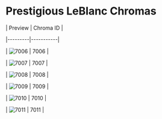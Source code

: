 # Prestigious LeBlanc Chromas


| Preview | Chroma ID |

|---------|-----------|

| ![7006](https://raw.communitydragon.org/latest/plugins/rcp-be-lol-game-data/global/default/v1/champion-chroma-images/7/7006.png) | 7006 |

| ![7007](https://raw.communitydragon.org/latest/plugins/rcp-be-lol-game-data/global/default/v1/champion-chroma-images/7/7007.png) | 7007 |

| ![7008](https://raw.communitydragon.org/latest/plugins/rcp-be-lol-game-data/global/default/v1/champion-chroma-images/7/7008.png) | 7008 |

| ![7009](https://raw.communitydragon.org/latest/plugins/rcp-be-lol-game-data/global/default/v1/champion-chroma-images/7/7009.png) | 7009 |

| ![7010](https://raw.communitydragon.org/latest/plugins/rcp-be-lol-game-data/global/default/v1/champion-chroma-images/7/7010.png) | 7010 |

| ![7011](https://raw.communitydragon.org/latest/plugins/rcp-be-lol-game-data/global/default/v1/champion-chroma-images/7/7011.png) | 7011 |